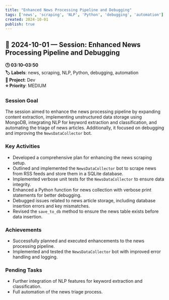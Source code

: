 ```yaml
---
title: "Enhanced News Processing Pipeline and Debugging"
tags: ['news', 'scraping', 'NLP', 'Python', 'debugging', 'automation']
created: 2024-10-01
publish: true
---
```


## 📅 2024-10-01 — Session: Enhanced News Processing Pipeline and Debugging

**🕒 03:10–03:50**  
**🏷️ Labels**: news, scraping, NLP, Python, debugging, automation  
**📂 Project**: Dev  
**⭐ Priority**: MEDIUM  


### Session Goal
The session aimed to enhance the news processing pipeline by expanding content extraction, implementing unstructured data storage using MongoDB, integrating NLP for keyword extraction and classification, and automating the triage of news articles. Additionally, it focused on debugging and improving the `NewsDataCollector` bot.

### Key Activities
- Developed a comprehensive plan for enhancing the news scraping setup.
- Outlined and implemented the `NewsDataCollector` bot to scrape news from RSS feeds and store them in a SQLite database.
- Implemented verbose unit tests for the `NewsDataCollector` to ensure data integrity.
- Enhanced a Python function for news collection with verbose print statements for better debugging.
- Debugged issues related to news article storage, including database insertion errors and key mismatches.
- Revised the `save_to_db` method to ensure the news table exists before data insertion.

### Achievements
- Successfully planned and executed enhancements to the news processing pipeline.
- Implemented and tested the `NewsDataCollector` bot with improved error handling and logging.

### Pending Tasks
- Further integration of NLP features for keyword extraction and classification.
- Full automation of the news triage process.
